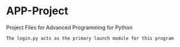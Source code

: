 # APP-Project
Project Files for Advanced Programming for Python 
```
The login.py acts as the primary launch module for this program
```
